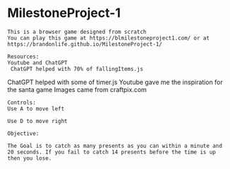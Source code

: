 # MilestoneProject-1

    This is a browser game designed from scratch
    You can play this game at https://blmilestoneproject1.com/ or at https://brandonlife.github.io/MilestoneProject-1/

    Resources:
    Youtube and ChatGPT
     ChatGPT helped with 70% of fallingItems.js

ChatGPT helped with some of timer.js
Youtube gave me the inspiration for the santa game
Images came from craftpix.com

    Controls:
    Use A to move left

    Use D to move right

    Objective:

    The Goal is to catch as many presents as you can within a minute and 20 seconds. If you fail to catch 14 presents before the time is up then you lose.
